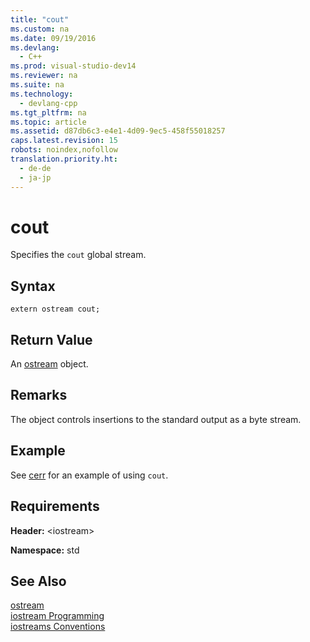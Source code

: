 ```yaml
---
title: "cout"
ms.custom: na
ms.date: 09/19/2016
ms.devlang: 
  - C++
ms.prod: visual-studio-dev14
ms.reviewer: na
ms.suite: na
ms.technology: 
  - devlang-cpp
ms.tgt_pltfrm: na
ms.topic: article
ms.assetid: d87db6c3-e4e1-4d09-9ec5-458f55018257
caps.latest.revision: 15
robots: noindex,nofollow
translation.priority.ht: 
  - de-de
  - ja-jp
---
```

# cout
Specifies the `cout` global stream.  
  
## Syntax  
  
```  
extern ostream cout;  
```  
  
## Return Value  
 An [ostream](../vs140/ostream.md) object.  
  
## Remarks  
 The object controls insertions to the standard output as a byte stream.  
  
## Example  
 See [cerr](../vs140/cerr.md) for an example of using `cout`.  
  
## Requirements  
 **Header:** <iostream\>  
  
 **Namespace:** std  
  
## See Also  
 [ostream](../vs140/ostream.md)   
 [iostream Programming](../vs140/iostream-Programming.md)   
 [iostreams Conventions](../vs140/iostreams-Conventions.md)